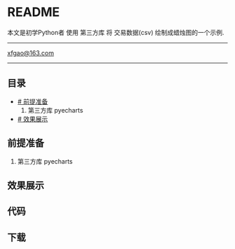 README
===========================
本文是初学Python者 使用 第三方库 将 交易数据(csv) 绘制成蜡烛图的一个示例.

****
xfgao@163.com	
****
## 目录
* [# 前提准备](#前提准备)
     1. 第三方库 pyecharts
* [# 效果展示](#效果展示)
























## 前提准备

 1. 第三方库 pyecharts
 
 
 
 
 
 
 
 
 
 
 
 
 
 
 
 
 
 
 
 
 
 
 
 
 
 
## 效果展示
























## 代码

## 下载

